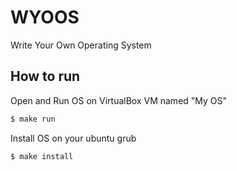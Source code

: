 # WYOOS

Write Your Own Operating System


## How to run

Open and Run OS on VirtualBox VM named "My OS"
```bash
$ make run
```

Install OS on your ubuntu grub
```bash
$ make install
```
